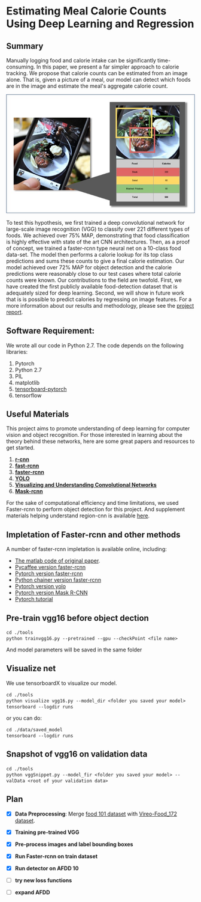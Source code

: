 # Estimating Meal Calorie Counts Using Deep Learning and Regression

## Summary
 Manually logging food and calorie intake can be significantly time-consuming. In this paper, we present a far simpler approach to calorie tracking. We propose that calorie counts can be estimated from an image alone. That is, given a picture of a meal, our model can detect which foods are in the image and estimate the meal's aggregate calorie count. 
 
 ![The idea in a nutshell](https://github.com/brendobendo/cs6501_final_project/blob/master/intro_pic.jpg)
 
 To test this hypothesis, we first trained a deep convolutional network for large-scale image recognition (VGG) to classify over 221 different types of foods. We achieved over 75\% MAP, demonstrating that food classification is highly effective with state of the art CNN architectures. Then, as a proof of concept, we trained a faster-rcnn type neural net on a 10-class food data-set. The model then performs a calorie lookup for its top class predictions and sums these  counts to give a final calorie estimation. Our model achieved over 72\%  MAP for object detection and the calorie predictions were reasonably close to our test cases where total calorie counts were known. Our contributions to the field are twofold. First, we have created the first publicly available food-detection dataset that is adequately sized for deep learning. Second, we will show in future work that is is possible to predict calories by regressing on image features. For a more information about our results and methodology, please see the [project report](https://github.com/brendobendo/cs6501_final_project/project_report.pdf).
 

## Software Requirement:
We wrote all our code in Python 2.7. The code depends on the following libraries: 
1. Pytorch
2. Python 2.7
3. PIL
4. matplotlib
5. [tensorboard-pytorch](https://github.com/lanpa/tensorboard-pytorch)
6. tensorflow

## Useful Materials
This project aims to promote understanding of deep learning for computer vision and object recognition. For those interested in learning about the theory behind these networks, here are some great papers and resources to get started. 

1. [**r-cnn**](https://arxiv.org/pdf/1504.08083.pdf)
2. [**fast-rcnn**](https://arxiv.org/pdf/1504.08083.pdf)
3. [**faster-rcnn**](https://arxiv.org/pdf/1506.01497.pdf)
4. [**YOLO**](https://arxiv.org/pdf/1506.02640.pdf)
5. [**Visualizing and Understanding Convolutional Networks**](https://arxiv.org/pdf/1311.2901.pdf)
6. [**Mask-rcnn**](https://arxiv.org/pdf/1703.06870.pdf)

For the sake of computational efficiency and time limitations, we used Faster-rcnn to perform object detection for this project. And supplement materials helping understand region-cnn is available [here](https://leonardoaraujosantos.gitbooks.io/artificial-inteligence/content/object_localization_and_detection.html).


## Impletation of Faster-rcnn and other methods
A number of faster-rcnn impletation is available online, including:
- [The matlab code of original paper](https://github.com/ShaoqingRen/faster_rcnn).
- [Pycaffee version faster-rcnn](https://github.com/rbgirshick/py-faster-rcnn)
- [Pytorch version faster-rcnn](https://github.com/ruotianluo/pytorch-faster-rcnn)
- [Python chainer version faster-rcnn](https://github.com/chainer/chainercv)
- [Pytorch version yolo](https://github.com/marvis/pytorch-yolo2)
- [Pytorch version Mask R-CNN](https://github.com/felixgwu/mask_rcnn_pytorch)
- [Pytorch tutorial](https://github.com/ritchieng/the-incredible-pytorch)

## Pre-train vgg16 before object dection
```
cd ./tools
python trainvgg16.py --pretrained --gpu --checkPoint <file name>
```
And model parameters will be saved in the same folder


## Visualize net
We use tensorboardX to visualize our model.
```
cd ./tools
python visualize vgg16.py --model_dir <folder you saved your model>
tensorboard --logdir runs
```
or you can do:
```
cd ./data/saved_model
tensorboard --logdir runs
```
## Snapshot of vgg16 on validation data
```
cd ./tools
python vggSnippet.py --model_fir <folder you saved your model> --valData <root of your validation data>
```
## Plan
- [x] **Data Preprocessing**:
Merge [food 101 dataset](https://www.kaggle.com/kmader/food41/data) with [Vireo-Food_172 dataset](http://vireo.cs.cityu.edu.hk/VireoFood172/).
- [x] **Training pre-trained VGG**
- [x] **Pre-process images and label bounding boxes**
- [x] **Run Faster-rcnn on train dataset**
- [x] **Run detector on AFDD 10**
- [ ] **try new loss functions**
- [ ] **expand AFDD**



